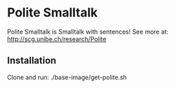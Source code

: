 Polite Smalltalk
================

Polite Smalltalk is Smalltalk with sentences!
See more at: http://scg.unibe.ch/research/Polite

Installation
------------
Clone and run: ./base-image/get-polite.sh
